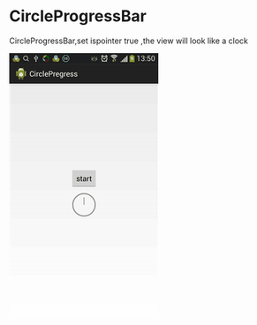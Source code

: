 CircleProgressBar
=================

CircleProgressBar,set ispointer true ,the view will look like a clock

![](https://github.com/lovemelovemydog/CircleProgressBar/blob/master/CircleProgress/screenshort.gif)
